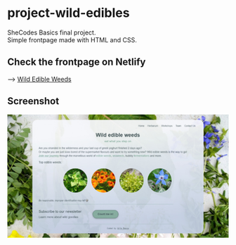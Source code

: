 # project-wild-edibles
SheCodes Basics final project.  
Simple frontpage made with HTML and CSS.



## Check the frontpage on Netlify

--> [Wild Edible Weeds](https://shiny-creponne-dedff7.netlify.app/)



## Screenshot

![Screenshot](wew_snapshot.jpg)
